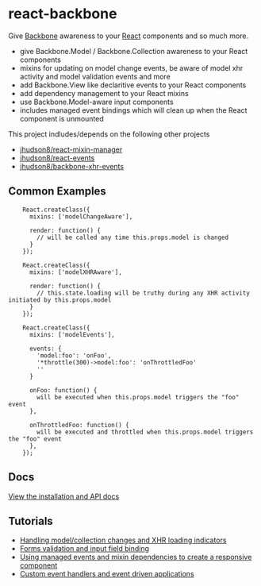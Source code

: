 react-backbone
==============
Give [Backbone](http://backbonejs.org/) awareness to your [React](http://facebook.github.io/react/) components and so much more.

* give Backbone.Model / Backbone.Collection awareness to your React components
* mixins for updating on model change events, be aware of model xhr activity and model validation events and more
* add Backbone.View like declaritive events to your React components
* add dependency management to your React mixins
* use Backbone.Model-aware input components
* includes managed event bindings which will clean up when the React component is unmounted

This project indludes/depends on the following other projects

* [jhudson8/react-mixin-manager](https://github.com/jhudson8/react-mixin-manager)
* [jhudson8/react-events](https://github.com/jhudson8/react-events)
* [jhudson8/backbone-xhr-events](https://github.com/jhudson8/backbone-xhr-events)


## Common Examples

```
    React.createClass({
      mixins: ['modelChangeAware'],

      render: function() {
        // will be called any time this.props.model is changed
      }
    });
```

```
    React.createClass({
      mixins: ['modelXHRAware'],

      render: function() {
        // this.state.loading will be truthy during any XHR activity initiated by this.props.model
      }
    });
```

```
    React.createClass({
      mixins: ['modelEvents'],

      events: {
        'model:foo': 'onFoo',
        '*throttle(300)->model:foo': 'onThrottledFoo'
        ''
      }

      onFoo: function() {
        will be executed when this.props.model triggers the "foo" event
      },

      onThrottledFoo: function() {
        will be executed and throttled when this.props.model triggers the "foo" event
      },
    });
```

## Docs

[View the installation and API docs](http://jhudson8.github.io/fancydocs/index.html#project/jhudson8/react-backbone)


## Tutorials

* [Handling model/collection changes and XHR loading indicators](https://github.com/jhudson8/react-backbone/tree/master/tutorials/collection-binding)
* [Forms validation and input field binding](https://github.com/jhudson8/react-backbone/tree/master/tutorials/forms)
* [Using managed events and mixin dependencies to create a responsive component](https://github.com/jhudson8/react-backbone/tree/master/tutorials/responsive-design)
* [Custom event handlers and event driven applications](https://github.com/jhudson8/react-backbone/blob/master/tutorials/event-driven-app)
